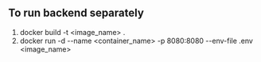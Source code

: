 ## To run backend separately
1. docker build -t <image_name> .
2. docker run -d --name <container_name> -p 8080:8080 --env-file .env <image_name> 